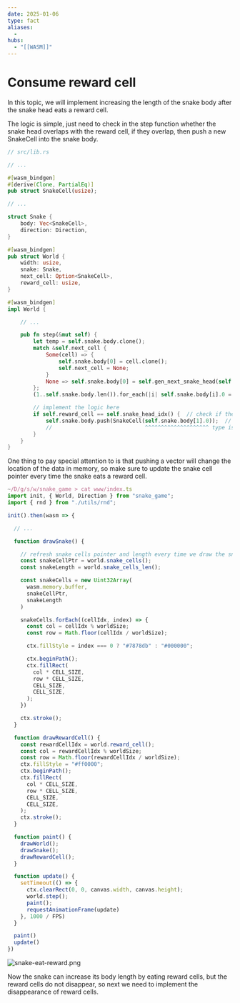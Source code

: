 ```yaml
---
date: 2025-01-06
type: fact
aliases:
  -
hubs:
  - "[[WASM]]"
---
```


# Consume reward cell

In this topic, we will implement increasing the length of the snake body after the snake head eats a reward cell.

The logic is simple, just need to check in the step function whether the snake head overlaps with the reward cell, if they overlap, then push a new SnakeCell into the snake body.

```rs
// src/lib.rs

// ...

#[wasm_bindgen]
#[derive(Clone, PartialEq)]
pub struct SnakeCell(usize);

// ...

struct Snake {
    body: Vec<SnakeCell>,
    direction: Direction,
}

#[wasm_bindgen]
pub struct World {
    width: usize,
    snake: Snake,
    next_cell: Option<SnakeCell>,
    reward_cell: usize,
}

#[wasm_bindgen]
impl World {

    // ...

    pub fn step(&mut self) {
        let temp = self.snake.body.clone();
        match &self.next_cell {
            Some(cell) => {
                self.snake.body[0] = cell.clone();
                self.next_cell = None;
            }
            None => self.snake.body[0] = self.gen_next_snake_head(self.snake.direction),
        };
        (1..self.snake.body.len()).for_each(|i| self.snake.body[i].0 = temp[i - 1].0);

        // implement the logic here
        if self.reward_cell == self.snake_head_idx() {  // check if the snake head overlaps with the reward cell
            self.snake.body.push(SnakeCell(self.snake.body[1].0));  // push a new SnakeCell into the snake body
            //                             ^^^^^^^^^^^^^^^^^^^^ type is unsize, so here is a copy, not a move
        }
    }
}
```

One thing to pay special attention to is that pushing a vector will change the location of the data in memory, so make sure to update the snake cell pointer every time the snake eats a reward cell.

```ts
~/D/g/s/w/snake_game > cat www/index.ts
import init, { World, Direction } from "snake_game";
import { rnd } from "./utils/rnd";

init().then(wasm => {

  // ...

  function drawSnake() {

    // refresh snake cells pointer and length every time we draw the snake
    const snakeCellPtr = world.snake_cells();
    const snakeLength = world.snake_cells_len();

    const snakeCells = new Uint32Array(
      wasm.memory.buffer,
      snakeCellPtr,
      snakeLength
    )

    snakeCells.forEach((cellIdx, index) => {
      const col = cellIdx % worldSize;
      const row = Math.floor(cellIdx / worldSize);

      ctx.fillStyle = index === 0 ? "#7878db" : "#000000";

      ctx.beginPath();
      ctx.fillRect(
        col * CELL_SIZE,
        row * CELL_SIZE,
        CELL_SIZE,
        CELL_SIZE,
      );
    })

    ctx.stroke();
  }

  function drawRewardCell() {
    const rewardCellIdx = world.reward_cell();
    const col = rewardCellIdx % worldSize;
    const row = Math.floor(rewardCellIdx / worldSize);
    ctx.fillStyle = "#ff0000";
    ctx.beginPath();
    ctx.fillRect(
      col * CELL_SIZE,
      row * CELL_SIZE,
      CELL_SIZE,
      CELL_SIZE,
    );
    ctx.stroke();
  }

  function paint() {
    drawWorld();
    drawSnake();
    drawRewardCell();
  }

  function update() {
    setTimeout(() => {
      ctx.clearRect(0, 0, canvas.width, canvas.height);
      world.step();
      paint();
      requestAnimationFrame(update)
    }, 1000 / FPS)
  }

  paint()
  update()
})

```

![snake-eat-reward.png](../assets/imgs/snake-eat-reward.png)


Now the snake can increase its body length by eating reward cells, but the reward cells do not disappear, so next we need to implement the disappearance of reward cells.

